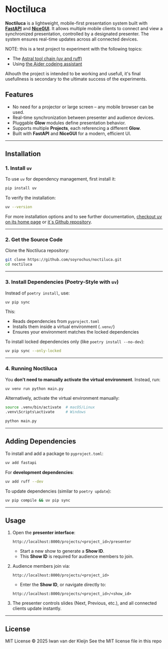 # Noctiluca

**Noctiluca** is a lightweight, mobile-first presentation system built with [**FastAPI**](https://fastapi.tiangolo.com/) and [**NiceGUI**](https://nicegui.io/). It allows multiple mobile clients to connect and view a synchronized presentation, controlled by a designated presenter. The system ensures real-time updates across all connected devices.

NOTE: this is a test project to experiment with the following topics:
 
 - The [Astral tool chain (uv and ruff)](https://astral.sh/)
 - Using [the Aider codeing assistant](https://aider.chat/)

 Alhouth the project is intended to be working and usefull, it's final usefullness is secondary to the ultimate success of the experiments.

## Features

- No need for a projector or large screen – any mobile browser can be used.
- Real-time synchronization between presenter and audience devices.
- Pluggable **Glow** modules define presentation behavior.
- Supports multiple **Projects**, each referencing a different **Glow**.
- Built with **FastAPI** and **NiceGUI** for a modern, efficient UI.

---

## Installation

### 1. Install `uv`
To use `uv` for dependency management, first install it:

```sh
pip install uv
```

To verify the installation:

```sh
uv --version
```

For more installation options and to see further documentation, [checkout uv on its home page](https://astral.sh/) or [it´s Github repository](https://github.com/astral-sh/uv).

---

### 2. Get the Source Code
Clone the Noctiluca repository:

```sh
git clone https://github.com/soyrochus/noctiluca.git
cd noctiluca
```

---

### 3. Install Dependencies (Poetry-Style with `uv`)
Instead of `poetry install`, use:

```sh
uv pip sync
```

This:
- Reads dependencies from `pyproject.toml`
- Installs them inside a virtual environment (`.venv/`)
- Ensures your environment matches the locked dependencies

To install locked dependencies only (like `poetry install --no-dev`):

```sh
uv pip sync --only-locked
```

---

### 4. Running Noctiluca
You **don’t need to manually activate the virtual environment**. Instead, run:

```sh
uv venv run python main.py
```

Alternatively, activate the virtual environment manually:

```sh
source .venv/bin/activate  # macOS/Linux
.venv\Scripts\activate     # Windows

python main.py
```

---

## Adding Dependencies

To install and add a package to `pyproject.toml`:

```sh
uv add fastapi
```

For **development dependencies**:

```sh
uv add ruff --dev
```

To update dependencies (similar to `poetry update`):

```sh
uv pip compile && uv pip sync
```

---

## Usage

1. Open the **presenter interface**:  
   ```
   http://localhost:8000/projects/<project_id>/presenter
   ```
   - Start a new show to generate a **Show ID**.
   - This **Show ID** is required for audience members to join.

2. Audience members join via:
   ```
   http://localhost:8000/projects/<project_id>
   ```
   - Enter the **Show ID**, or navigate directly to:
   ```
   http://localhost:8000/projects/<project_id>/<show_id>
   ```

3. The presenter controls slides (Next, Previous, etc.), and all connected clients update instantly.

---

## License
MIT License © 2025 Iwan van der Kleijn
See the MIT license file in this repo
